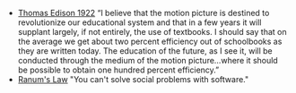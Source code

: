 * [Thomas Edison 1922](https://muninn.net/thoughts/edison-predictions/) “I believe that the motion picture is destined to revolutionize our educational system and that in a few years it will supplant largely, if not entirely, the use of textbooks. I should say that on the average we get about two percent efficiency out of schoolbooks as they are written today. The education of the future, as I see it, will be conducted through the medium of the motion picture…where it should be possible to obtain one hundred percent efficiency.”
* [Ranum's Law](https://en.wikipedia.org/wiki/Marcus_J._Ranum#Ranum's_law) "You can't solve social problems with software."
